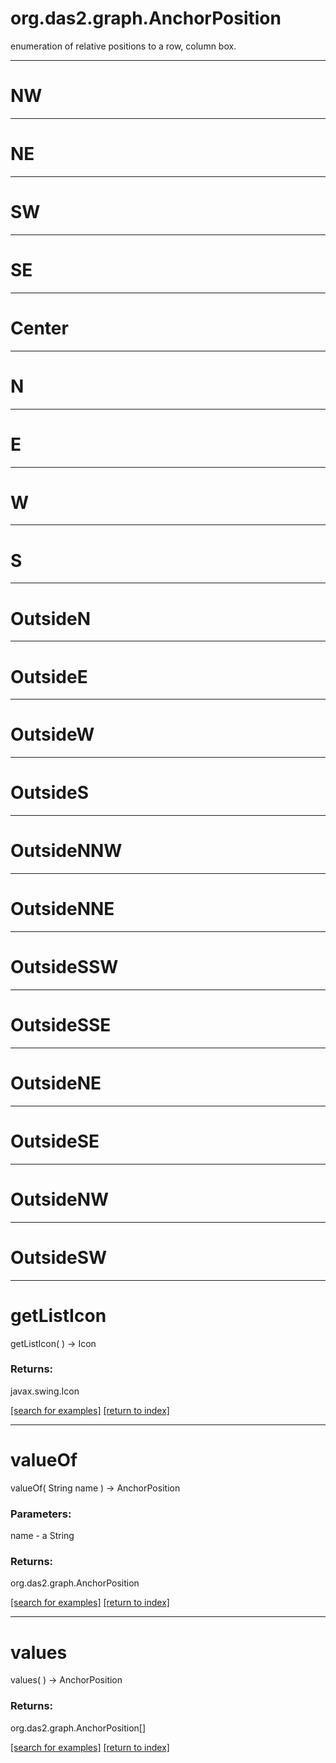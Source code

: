 # org.das2.graph.AnchorPosition

enumeration of relative positions to a row, column box.

***
<a name="NW"></a>
# NW



***
<a name="NE"></a>
# NE



***
<a name="SW"></a>
# SW



***
<a name="SE"></a>
# SE



***
<a name="Center"></a>
# Center



***
<a name="N"></a>
# N



***
<a name="E"></a>
# E



***
<a name="W"></a>
# W



***
<a name="S"></a>
# S



***
<a name="OutsideN"></a>
# OutsideN



***
<a name="OutsideE"></a>
# OutsideE



***
<a name="OutsideW"></a>
# OutsideW



***
<a name="OutsideS"></a>
# OutsideS



***
<a name="OutsideNNW"></a>
# OutsideNNW



***
<a name="OutsideNNE"></a>
# OutsideNNE



***
<a name="OutsideSSW"></a>
# OutsideSSW



***
<a name="OutsideSSE"></a>
# OutsideSSE



***
<a name="OutsideNE"></a>
# OutsideNE



***
<a name="OutsideSE"></a>
# OutsideSE



***
<a name="OutsideNW"></a>
# OutsideNW



***
<a name="OutsideSW"></a>
# OutsideSW



***
<a name="getListIcon"></a>
# getListIcon
getListIcon(  ) &rarr; Icon



### Returns:
javax.swing.Icon


<a href="https://github.com/autoplot/dev/search?q=getListIcon&unscoped_q=getListIcon">[search for examples]</a>
<a href="https://github.com/autoplot/documentation/blob/master/javadoc/index-all.md">[return to index]</a>

***
<a name="valueOf"></a>
# valueOf
valueOf( String name ) &rarr; AnchorPosition



### Parameters:
name - a String

### Returns:
org.das2.graph.AnchorPosition


<a href="https://github.com/autoplot/dev/search?q=valueOf&unscoped_q=valueOf">[search for examples]</a>
<a href="https://github.com/autoplot/documentation/blob/master/javadoc/index-all.md">[return to index]</a>

***
<a name="values"></a>
# values
values(  ) &rarr; AnchorPosition



### Returns:
org.das2.graph.AnchorPosition[]


<a href="https://github.com/autoplot/dev/search?q=values&unscoped_q=values">[search for examples]</a>
<a href="https://github.com/autoplot/documentation/blob/master/javadoc/index-all.md">[return to index]</a>

